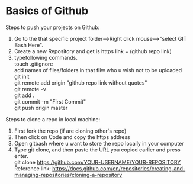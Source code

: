 # Basics of Github

Steps to push your projects on Github:

1. Go to the that specific project folder-->Right click mouse-->"select GIT Bash Here".  
2. Create a new Repository and get is https link = (github repo link)    
3. typefollowing commands.  
     touch .gitignore\
     add names of files/folders in that filw who u wish not to be uploaded\
     git init\
     git remote add origin "github repo link without quotes"\
     git remote -v\
     git add .  
     git commit -m "First Commit"  
     git push origin master  

Steps to clone a repo in local machine:    
 
1. First fork the repo (if are cloning other's repo)  
2. Then click on Code and copy the https address  
3. Open gitbash where u want to store the repo locally in your computer  
4. Type git clone, and then paste the URL you copied earlier and press enter.  
          git clone https://github.com/YOUR-USERNAME/YOUR-REPOSITORY  
   Reference link: https://docs.github.com/en/repositories/creating-and-managing-repositories/cloning-a-repository  

